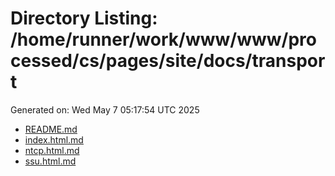 # Directory Listing: /home/runner/work/www/www/processed/cs/pages/site/docs/transport
Generated on: Wed May  7 05:17:54 UTC 2025

- [README.md](README.md)
- [index.html.md](index.html.md)
- [ntcp.html.md](ntcp.html.md)
- [ssu.html.md](ssu.html.md)
